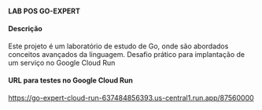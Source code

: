 #### LAB POS GO-EXPERT

#### Descrição
Este projeto é um laboratório de estudo de Go, onde são abordados conceitos avançados da linguagem. Desafio prático para implantação de um serviço no Google Cloud Run

#### URL para testes no Google Cloud Run
https://go-expert-cloud-run-637484856393.us-central1.run.app/87560000